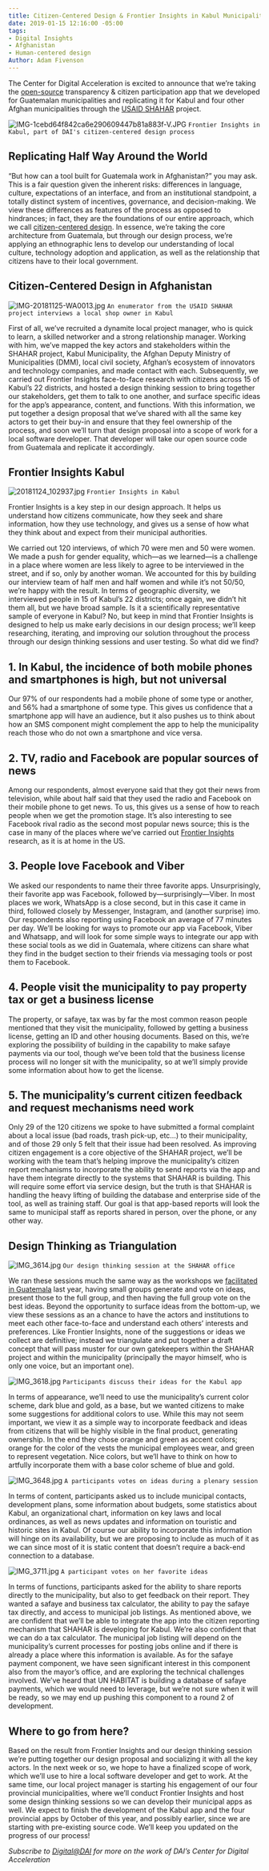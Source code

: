 ```yaml
---
title: Citizen-Centered Design & Frontier Insights in Kabul Municipality
date: 2019-01-15 12:16:00 -05:00
tags:
- Digital Insights
- Afghanistan
- Human-centered design
Author: Adam Fivenson
---
```


The Center for Digital Acceleration is excited to announce that we’re taking the [open-source](https://github.com/munis-transparencia-gobierno-abierto/municipalidad-de-chiantla) transparency & citizen participation app that we developed for Guatemalan municipalities and replicating it for Kabul and four other Afghan municipalities through the [USAID SHAHAR](https://www.dai.com/our-work/projects/afghanistan-strong-hubs-afghan-hope-and-resilience-shahar) project. 

![IMG-1cebd64f842ca6e290609447b81a883f-V.JPG](/uploads/IMG-1cebd64f842ca6e290609447b81a883f-V.JPG)
`Frontier Insights in Kabul, part of DAI's citizen-centered design process`

<!--more-->

## Replicating Half Way Around the World

“But how can a tool built for Guatemala work in Afghanistan?” you may ask. This is a fair question given the inherent risks: differences in language, culture, expectations of an interface, and from an institutional standpoint, a totally distinct system of incentives, governance, and decision-making. We view these differences as features of the process as opposed to hindrances; in fact, they are the foundations of our entire approach, which we call [citizen-centered design](https://dai-global-digital.com/citizen-centered-design-guatemala.html). In essence, we’re taking the core architecture from Guatemala, but through our design process, we’re applying an ethnographic lens to develop our understanding of local culture, technology adoption and application, as well as the relationship that citizens have to their local government. 

## Citizen-Centered Design in Afghanistan

![IMG-20181125-WA0013.jpg](/uploads/IMG-20181125-WA0013.jpg)
`An enumerator from the USAID SHAHAR project interviews a local shop owner in Kabul`

First of all, we’ve recruited a dynamite local project manager, who is quick to learn, a skilled networker and a strong relationship manager. Working with him, we’ve mapped the key actors and stakeholders within the SHAHAR project, Kabul Municipality, the Afghan Deputy Ministry of Municipalities (DMM), local civil society, Afghan’s ecosystem of innovators and technology companies, and made contact with each. Subsequently, we carried out Frontier Insights face-to-face research with citizens across 15 of Kabul’s 22 districts, and hosted a design thinking session to bring together our stakeholders, get them to talk to one another, and surface specific ideas for the app’s appearance, content, and functions. With this information, we put together a design proposal that we’ve shared with all the same key actors to get their buy-in and ensure that they feel ownership of the process, and soon we’ll turn that design proposal into a scope of work for a local software developer. That developer will take our open source code from Guatemala and replicate it accordingly. 

## Frontier Insights Kabul

![20181124_102937.jpg](/uploads/20181124_102937.jpg)
`Frontier Insights in Kabul`

Frontier Insights is a key step in our design approach. It helps us understand how citizens communicate, how they seek and share information, how they use technology, and gives us a sense of how what they think about and expect from their municipal authorities. 

We carried out 120 interviews, of which 70 were men and 50 were women. We made a push for gender equality, which—as we learned—is a challenge in a place where women are less likely to agree to be interviewed in the street, and if so, only by another woman. We accounted for this by building our interview team of half men and half women and while it’s not 50/50, we’re happy with the result. In terms of geographic diversity, we interviewed people in 15 of Kabul’s 22 districts; once again, we didn’t hit them all, but we have broad sample. Is it a scientifically representative sample of everyone in Kabul? No, but keep in mind that Frontier Insights is designed to help us make early decisions in our design process; we’ll keep researching, iterating, and improving our solution throughout the process through our design thinking sessions and user testing. So what did we find? 

## 1. In Kabul, the incidence of both mobile phones and smartphones is high, but not universal

Our 97% of our respondents had a mobile phone of some type or another, and 56% had a smartphone of some type. This gives us confidence that a smartphone app will have an audience, but it also pushes us to think about how an SMS component might complement the app to help the municipality reach those who do not own a smartphone and vice versa. 

<script id="infogram_0_fae6008e-c755-441b-b585-5448aa56028d" title="Type of phone w/ gender" src="https://e.infogram.com/js/dist/embed.js?9RJ" type="text/javascript"></script>

## 2. TV, radio and Facebook are popular sources of news

Among our respondents, almost everyone said that they got their news from television, while about half said that they used the radio and Facebook on their mobile phone to get news. To us, this gives us a sense of how to reach people when we get the promotion stage. It’s also interesting to see Facebook rival radio as the second most popular news source; this is the case in many of the places where we’ve carried out [Frontier Insights](https://dai-global-digital.com/tags/?tag=digital-insights) research, as it is at home in the US. 

<script id="infogram_0_b47d1f5a-a7bd-4386-ae80-9451a9c32a9c" title="How do you get news?" src="https://e.infogram.com/js/dist/embed.js?bCA" type="text/javascript"></script>

## 3. People love Facebook and Viber

We asked our respondents to name their three favorite apps. Unsurprisingly, their favorite app was Facebook, followed by—surprisingly—Viber. In most places we work, WhatsApp is a close second, but in this case it came in third, followed closely by Messenger, Instagram, and (another surprise) imo. Our respondents also reporting using Facebook an average of 77 minutes per day. We’ll be looking for ways to promote our app via Facebook, Viber and Whatsapp, and will look for some simple ways to integrate our app with these social tools as we did in Guatemala, where citizens can share what they find in the budget section to their friends via messaging tools or post them to Facebook. 

<script id="infogram_0_a8bf5dba-7f0d-4eb7-9a97-bc6ce9c7a595" title="Favorite apps" src="https://e.infogram.com/js/dist/embed.js?kc0" type="text/javascript"></script>

## 4. People visit the municipality to pay property tax or get a business license

The property, or safaye, tax was by far the most common reason people mentioned that they visit the municipality, followed by getting a business license, getting an ID and other housing documents. Based on this, we’re exploring the possibility of building in the capability to make safaye payments via our tool, though we’ve been told that the business license process will no longer sit with the municipality, so at we’ll simply provide some information about how to get the license.  

<script id="infogram_0_f9fcda60-4f34-47a0-8d03-da60d2b21d0a" title="Why visit municipality?" src="https://e.infogram.com/js/dist/embed.js?Tw8" type="text/javascript"></script>

## 5. The municipality’s current citizen feedback and request mechanisms need work

Only 29 of the 120 citizens we spoke to have submitted a formal complaint about a local issue (bad roads, trash pick-up, etc…) to their municipality, and of those 29 only 5 felt that their issue had been resolved. As improving citizen engagement is a core objective of the SHAHAR project, we’ll be working with the team that’s helping improve the municipality’s citizen report mechanisms to incorporate the ability to send reports via the app and have them integrate directly to the systems that SHAHAR is building. This will require some effort via service design, but the truth is that SHAHAR is handling the heavy lifting of building the database and enterprise side of the tool, as well as training staff. Our goal is that app-based reports will look the same to municipal staff as reports shared in person, over the phone, or any other way. 

<script id="infogram_0_76f0a6dc-10f1-4907-b074-54d3947c65a4" title="Complaint" src="https://e.infogram.com/js/dist/embed.js?K7J" type="text/javascript"></script>

## Design Thinking as Triangulation

![IMG_3614.jpg](/uploads/IMG_3614.jpg)
`Our design thinking session at the SHAHAR office`

We ran these sessions much the same way as the workshops we [facilitated in Guatemala](https://dai-global-digital.com/forking-with-design-thinking-in-guatemala.html) last year, having small groups generate and vote on ideas, present those to the full group, and then having the full group vote on the best ideas. Beyond the opportunity to surface ideas from the bottom-up, we view these sessions as an a chance to have the actors and institutions to meet each other face-to-face and understand each others’ interests and preferences. Like Frontier Insights, none of the suggestions or ideas we collect are definitive; instead we triangulate and put together a draft concept that will pass muster for our own gatekeepers within the SHAHAR project and within the municipality (principally the mayor himself, who is only one voice, but an important one).

![IMG_3618.jpg](/uploads/IMG_3618.jpg)
`Participants discuss their ideas for the Kabul app`

In terms of appearance, we’ll need to use the municipality’s current color scheme, dark blue and gold, as a base, but we wanted citizens to make some suggestions for additional colors to use. While this may not seem important, we view it as a simple way to incorporate feedback and ideas from citizens that will be highly visible in the final product, generating ownership. In the end they chose orange and green as accent colors; orange for the color of the vests the municipal employees wear, and green to represent vegetation. Nice colors, but we’ll have to think on how to artfully incorporate them with a base color scheme of blue and gold. 

![IMG_3648.jpg](/uploads/IMG_3648.jpg)
`A participants votes on ideas during a plenary session`

In terms of content, participants asked us to include municipal contacts, development plans, some information about budgets, some statistics about Kabul, an organizational chart, information on key laws and local ordinances, as well as news updates and information on touristic and historic sites in Kabul. Of course our ability to incorporate this information will hinge on its availability, but we are proposing to include as much of it as we can since most of it is static content that doesn’t require a back-end connection to a database. 

![IMG_3711.jpg](/uploads/IMG_3711.jpg)
`A participant votes on her favorite ideas`

In terms of functions, participants asked for the ability to share reports directly to the municipality, but also to get feedback on their report. They wanted a safaye and business tax calculator, the ability to pay the safaye tax directly, and access to municipal job listings. As mentioned above, we are confident that we’ll be able to integrate the app into the citizen reporting mechanism that SHAHAR is developing for Kabul. We’re also confident that we can do a tax calculator. The municipal job listing will depend on the municipality’s current processes for posting jobs online and if there is already a place where this information is available. As for the safaye payment component, we have seen significant interest in this component also from the mayor’s office, and are exploring the technical challenges involved.  We’ve heard that UN HABITAT is building a database of safaye payments, which we would need to leverage, but we’re not sure when it will be ready, so we may end up pushing this component to a round 2 of development.

## Where to go from here?

Based on the result from Frontier Insights and our design thinking session we’re putting together our design proposal and socializing it with all the key actors. In the next week or so, we hope to have a finalized scope of work, which we’ll use to hire a local software developer and get to work. At the same time, our local project manager is starting his engagement of our four provincial municipalities, where we’ll conduct Frontier Insights and host some design thinking sessions so we can develop their municipal apps as well. We expect to finish the development of the Kabul app and the four provincial apps by October of this year, and possibly earlier, since we are starting with pre-existing source code. We’ll keep you updated on the progress of our process!

*Subscribe to [Digital@DAI](https://dai.us19.list-manage.com/subscribe?u=9cb0638e1f8d7224ba7058efa&id=67e58edf98) for more on the work of DAI’s Center for Digital Acceleration*
